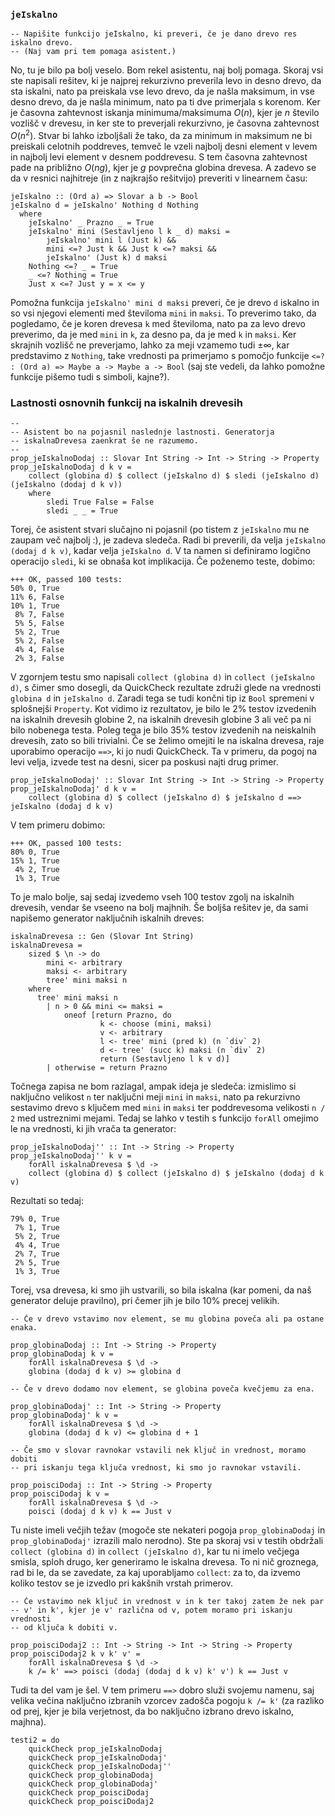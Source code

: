 ### `jeIskalno`

    -- Napišite funkcijo jeIskalno, ki preveri, če je dano drevo res iskalno drevo.
    -- (Naj vam pri tem pomaga asistent.)

No, tu je bilo pa bolj veselo. Bom rekel asistentu, naj bolj pomaga. Skoraj vsi ste napisali rešitev, ki je najprej rekurzivno preverila levo in desno drevo, da sta iskalni, nato pa preiskala vse levo drevo, da je našla maksimum, in vse desno drevo, da je našla minimum, nato pa ti dve primerjala s korenom. Ker je časovna zahtevnost iskanja minimuma/maksimuma $O(n)$, kjer je $n$ število vozlišč v drevesu, in ker ste to preverjali rekurzivno, je časovna zahtevnost $O(n^2)$. Stvar bi lahko izboljšali že tako, da za minimum in maksimum ne bi preiskali celotnih poddreves, temveč le vzeli najbolj desni element v levem in najbolj levi element v desnem poddrevesu. S tem časovna zahtevnost pade na približno $O(n g)$, kjer je $g$ povprečna globina drevesa. A zadevo se da v resnici najhitreje (in z najkrajšo rešitvijo) preveriti v linearnem času:

    jeIskalno :: (Ord a) => Slovar a b -> Bool
    jeIskalno d = jeIskalno' Nothing d Nothing
      where
        jeIskalno' _ Prazno _ = True
        jeIskalno' mini (Sestavljeno l k _ d) maksi =
            jeIskalno' mini l (Just k) &&
            mini <=? Just k && Just k <=? maksi &&
            jeIskalno' (Just k) d maksi
        Nothing <=? _ = True
        _ <=? Nothing = True
        Just x <=? Just y = x <= y

Pomožna funkcija `jeIskalno' mini d maksi` preveri, če je drevo `d` iskalno in so vsi njegovi elementi med številoma `mini` in `maksi`. To preverimo tako, da pogledamo, če je koren drevesa `k` med številoma, nato pa za levo drevo preverimo, da je med `mini` in `k`, za desno pa, da je med `k` in `maksi`. Ker skrajnih vozlišč ne preverjamo, lahko za meji vzamemo tudi $\pm \infty$, kar predstavimo z `Nothing`, take vrednosti pa primerjamo s pomočjo funkcije `<=? : (Ord a) => Maybe a -> Maybe a -> Bool` (saj ste vedeli, da lahko pomožne funkcije pišemo tudi s simboli, kajne?).

### Lastnosti osnovnih funkcij na iskalnih drevesih

    --
    -- Asistent bo na pojasnil naslednje lastnosti. Generatorja
    -- iskalnaDrevesa zaenkrat še ne razumemo.
    --
    prop_jeIskalnoDodaj :: Slovar Int String -> Int -> String -> Property
    prop_jeIskalnoDodaj d k v =
        collect (globina d) $ collect (jeIskalno d) $ sledi (jeIskalno d) (jeIskalno (dodaj d k v))
        where
            sledi True False = False
            sledi _ _ = True

Torej, če asistent stvari slučajno ni pojasnil (po tistem z `jeIskalno` mu ne zaupam več najbolj :), je zadeva sledeča. Radi bi preverili, da velja `jeIskalno (dodaj d k v)`, kadar velja `jeIskalno d`. V ta namen si definiramo logično operacijo `sledi`, ki se obnaša kot implikacija. Če poženemo teste, dobimo:

    +++ OK, passed 100 tests:
    50% 0, True
    11% 6, False
    10% 1, True
     8% 7, False
     5% 5, False
     5% 2, True
     5% 2, False
     4% 4, False
     2% 3, False

V zgornjem testu smo napisali `collect (globina d)` in `collect (jeIskalno d)`, s čimer smo dosegli, da QuickCheck rezultate združi glede na vrednosti `globina d` in `jeIskalno d`. Zaradi tega se tudi končni tip iz `Bool` spremeni v splošnejši `Property`. Kot vidimo iz rezultatov, je bilo le 2% testov izvedenih na iskalnih drevesih globine 2, na iskalnih drevesih globine 3 ali več pa ni bilo nobenega testa. Poleg tega je bilo 35% testov izvedenih na neiskalnih drevesih, zato so bili trivialni. Če se želimo omejiti le na iskalna drevesa, raje uporabimo operacijo `==>`, ki jo nudi QuickCheck. Ta v primeru, da pogoj na levi velja, izvede test na desni, sicer pa poskusi najti drug primer.

    prop_jeIskalnoDodaj' :: Slovar Int String -> Int -> String -> Property
    prop_jeIskalnoDodaj' d k v =
        collect (globina d) $ collect (jeIskalno d) $ jeIskalno d ==> jeIskalno (dodaj d k v)

V tem primeru dobimo:

    +++ OK, passed 100 tests:
    80% 0, True
    15% 1, True
     4% 2, True
     1% 3, True

To je malo bolje, saj sedaj izvedemo vseh 100 testov zgolj na iskalnih drevesih, vendar še vseeno na bolj majhnih. Še boljša rešitev je, da sami napišemo generator naključnih iskalnih dreves:
    
    iskalnaDrevesa :: Gen (Slovar Int String)
    iskalnaDrevesa =
        sized $ \n -> do
            mini <- arbitrary
            maksi <- arbitrary
            tree' mini maksi n
        where
          tree' mini maksi n
            | n > 0 && mini <= maksi =
                oneof [return Prazno, do
                        k <- choose (mini, maksi)
                        v <- arbitrary
                        l <- tree' mini (pred k) (n `div` 2)
                        d <- tree' (succ k) maksi (n `div` 2)
                        return (Sestavljeno l k v d)]
            | otherwise = return Prazno

Točnega zapisa ne bom razlagal, ampak ideja je sledeča: izmislimo si naključno velikost `n` ter naključni meji `mini` in `maksi`, nato pa rekurzivno sestavimo drevo s ključem med `mini` in `maksi` ter poddrevesoma velikosti `n / 2` med ustreznimi mejami. Tedaj se lahko v testih s funkcijo `forAll` omejimo le na vrednosti, ki jih vrača ta generator:

    prop_jeIskalnoDodaj'' :: Int -> String -> Property
    prop_jeIskalnoDodaj'' k v =
        forAll iskalnaDrevesa $ \d ->
        collect (globina d) $ collect (jeIskalno d) $ jeIskalno (dodaj d k v)

Rezultati so tedaj:

    79% 0, True
     7% 1, True
     5% 2, True
     4% 4, True
     2% 7, True
     2% 5, True
     1% 3, True

Torej, vsa drevesa, ki smo jih ustvarili, so bila iskalna (kar pomeni, da naš generator deluje pravilno), pri čemer jih je bilo 10% precej velikih.

    -- Če v drevo vstavimo nov element, se mu globina poveča ali pa ostane enaka.
    
    prop_globinaDodaj :: Int -> String -> Property
    prop_globinaDodaj k v =
        forAll iskalnaDrevesa $ \d ->
        globina (dodaj d k v) >= globina d
    
    -- Če v drevo dodamo nov element, se globina poveča kvečjemu za ena.
    
    prop_globinaDodaj' :: Int -> String -> Property
    prop_globinaDodaj' k v =
        forAll iskalnaDrevesa $ \d ->
        globina (dodaj d k v) <= globina d + 1
    
    -- Če smo v slovar ravnokar vstavili nek ključ in vrednost, moramo dobiti
    -- pri iskanju tega ključa vrednost, ki smo jo ravnokar vstavili.
    
    prop_poisciDodaj :: Int -> String -> Property
    prop_poisciDodaj k v =
        forAll iskalnaDrevesa $ \d ->
        poisci (dodaj d k v) k == Just v

Tu niste imeli večjih težav (mogoče ste nekateri pogoja `prop_globinaDodaj` in `prop_globinaDodaj'` izrazili malo nerodno). Ste pa skoraj vsi v testih obdržali `collect (globina d)` in `collect (jeIskalno d)`, kar tu ni imelo večjega smisla, sploh drugo, ker generiramo le iskalna drevesa. To ni nič groznega, rad bi le, da se zavedate, za kaj uporabljamo `collect`: za to, da izvemo koliko testov se je izvedlo pri kakšnih vrstah primerov.

    -- Če vstavimo nek ključ in vrednost v in k ter takoj zatem že nek par
    -- v' in k', kjer je v' različna od v, potem moramo pri iskanju vrednosti
    -- od ključa k dobiti v.
    
    prop_poisciDodaj2 :: Int -> String -> Int -> String -> Property
    prop_poisciDodaj2 k v k' v' =
        forAll iskalnaDrevesa $ \d ->
        k /= k' ==> poisci (dodaj (dodaj d k v) k' v') k == Just v

Tudi ta del vam je šel. V tem primeru `==>` dobro služi svojemu namenu, saj velika večina naključno izbranih vzorcev zadošča pogoju `k /= k'` (za razliko od prej, kjer je bila verjetnost, da bo naključno izbrano drevo iskalno, majhna).
    
    testi2 = do
        quickCheck prop_jeIskalnoDodaj
        quickCheck prop_jeIskalnoDodaj'
        quickCheck prop_jeIskalnoDodaj''
        quickCheck prop_globinaDodaj
        quickCheck prop_globinaDodaj'
        quickCheck prop_poisciDodaj
        quickCheck prop_poisciDodaj2
